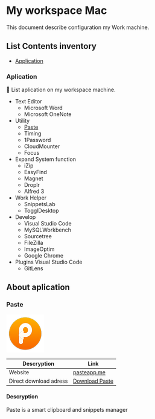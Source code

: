# My workspace Mac

This document describe configuration my Work machine. 

## List Contents inventory

- [Application](#aplication])

### Aplication

 List aplication on my workspace machine.

- Text Editor
  - Microsoft Word
  - Microsoft OneNote
- Utility
  - [Paste](#paste])
  - Timing
  - 1Password
  - CloudMounter
  - Focus
- Expand System function
  - iZip
  - EasyFind
  - Magnet
  - Droplr
  - Alfred 3
- Work Helper
  - SnippetsLab
  - TogglDesktop
- Develop
  - Visual Studio Code
  - MySQLWorkbench
  - Sourcetree
  - FileZilla
  - ImageOptim
  - Google Chrome
- Plugins Visual Studio Code
  - GitLens

## About aplication

### Paste

![](/image/paste-mac.png)

| Descryption | Link |
| --- | --- |
| Website | [pasteapp.me](https://pasteapp.me/)  |
| Direct download adress | [Download Paste](https://pasteapp.me/mac/download) |

#### Descryption

Paste is a smart clipboard and snippets manager